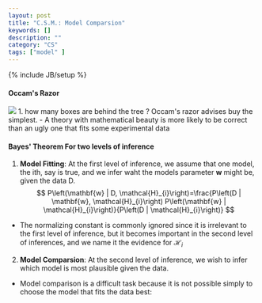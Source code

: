 ```yaml
---
layout: post
title: "C.S.M.: Model Comparsion"
keywords: []
description: ""
category: "CS"
tags: ["model" ]
---
```

{% include JB/setup %}


#### Occam's Razor
<img src="{{IMAGE_PATH}}/computer-science-model-comparsion.png" />
1. how many boxes are behind the tree ? Occam's razor advises buy the simplest.
- A theory with mathematical beauty is more likely to be correct than an ugly
  one that fits some experimental data


#### Bayes' Theorem For two levels of inference
1. **Model Fitting**: At the first level of inference, we assume that one model,
   the ith, say is true, and we infer waht the models parameter **w** might be,
   given the data D.
   $$
   P\left(\mathbf{w} | D, \mathcal{H}_{i}\right)=\frac{P\left(D | \mathbf{w},
   \mathcal{H}_{i}\right) P\left(\mathbf{w} | \mathcal{H}_{i}\right)}{P\left(D |
   \mathcal{H}_{i}\right)}
   $$
- The normalizing constant is commonly ignored since it
  is irrelevant to the first level of inference, but it becomes important in the
  second level of inferences, and we name it the evidence for 
  $\mathcal{H}_{i}$

2. **Model Comparsion**: At the second level of inference, we wish to infer
   which model is most plausible given the data.
-  Model comparison is a difficult task because it is not possible simply to
   choose the model that fits the data best:

   

